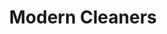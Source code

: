 ---
title: "Modern Cleaners"
url: /mount-vernon/modern-cleaners-west-division-street/
shop: Wäscherei
---